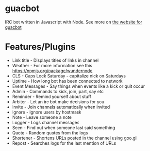 guacbot
=======

IRC bot written in Javascript with Node. See more on [the website for guacbot](http://guacbot.prgmrbill.com)

Features/Plugins
=======
* Link title     - Displays titles of links in channel
* Weather        - For more information see this https://npmjs.org/package/wundernode
* CLS            - Caps Lock Saturday - capitalize nick on Saturdays
* Uptime         - How long bot has been connected to network
* Event Messages - Say things when events like a kick or quit occur 
* Admin          - Commands to kick, join, part, say etc
* Reminder       - Remind yourself about stuff
* Arbiter        - Let an irc bot make decisions for you
* Invite         - Join channels automatically when invited
* Ignore         - Ignore users by hostmask 
* Note           - Leave someone a note
* Logger         - Logs channel messages
* Seen           - Find out when someone last said something
* Quote          - Random quotes from the logs
* Shortener      - Shortens URLs posted in the channel using goo.gl
* Repost         - Searches logs for the last mention of URLs